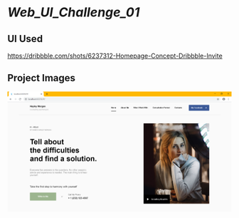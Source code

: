 # _Web_UI_Challenge_01_

## UI Used

https://dribbble.com/shots/6237312-Homepage-Concept-Dribbble-Invite

## Project Images

<img src = "ss1.png">

